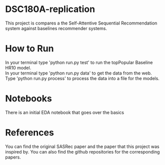 # DSC180A-replication
This project is compares a the Self-Attentive Sequential Recommendation system against baselines recommender systems.

# How to Run
In your terminal type 'python run.py test' to run the topPopular Baseline HR10 model.  
In your terminal type 'python run.py data' to get the data from the web.  
Type 'python run.py process' to process the data into a file for the models.

# Notebooks
There is an initial EDA notebook that goes over the basics 

# References
You can find the original SASRec paper and the paper that this project was inspired by. You can also find the github repositories for the corresponding papers.
